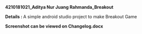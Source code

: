 <b>4210181021_Aditya Nur Juang Rahmanda_Breakout</b>

<b>Details : </b>
A simple android studio project to make Breakout Game

<b>Screenshot can be viewed on Changelog.docx</b>

